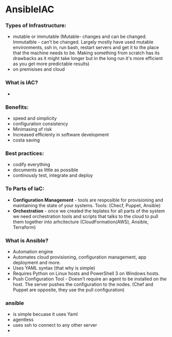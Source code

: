 # AnsibleIAC
### Types of Infrastructure:
- mutable or immutable (Mutable- changes and can be changed. Immutatble - can't be changed.
Largely mostly have used mutable environments, ssh in, run bash, restart servers and get it to the place that the machine needs to be.
Making something from scratch has its drawbacks as it might take longer but in the long run it's more efficient as you get more predictable results)
- on premisises and cloud

### What is IAC?
- 
### Benefits:
 - speed and simplicity
 - configuration consistency
 - Minimasing of risk
 - Increased efficienty in software development
 - costa saving
 
 ### Best practices:
 - codify everything
 - documents as little as possible
 - continously test, integrate and deploy


### To Parts of IaC:
- **Configuration Management**  - tools are resposible for provisioning and maintaining the state of your systems. Tools: (Checf, Puppet, Ansible)
- **Orchestration** - once we created the teplates for all parts of the system we need orchestration tools and scripts that talks to the cloud to pull them together into arhcitecture (CloudFormation(AWS), Ansible, Terraform)

### What is Ansible?
- Automation engine
- Automates cloud provisioning, configuration management, app deployment and more.
- Uses YAML syntax (that why is simple)
- Requires Python on Linux hosts and PowerShell 3 on Windows hosts.
- Push Configuration Tool - Doesn't require an agent to be installed on the host. The server pushes the configuration to the nodes. (Chef and Puppet are opposite, they use the pull configuration)  


### ansible
- is simple becuase it uses Yaml
- agentless
- uses ssh to connect to any other server
- 

